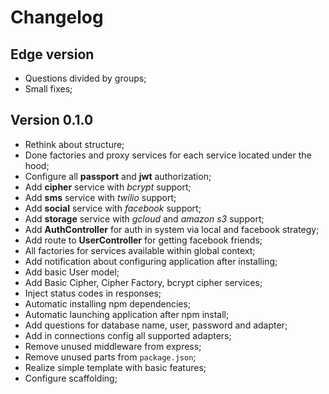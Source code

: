# Changelog

## Edge version

- Questions divided by groups;
- Small fixes;

## Version 0.1.0

- Rethink about structure;
- Done factories and proxy services for each service located under the hood;
- Configure all **passport** and **jwt** authorization;
- Add **cipher** service with *bcrypt* support;
- Add **sms** service with *twilio* support;
- Add **social** service with *facebook* support;
- Add **storage** service with *gcloud* and *amazon s3* support;
- Add **AuthController** for auth in system via local and facebook strategy;
- Add route to **UserController** for getting facebook friends;
- All factories for services available within global context;
- Add notification about configuring application after installing;
- Add basic User model;
- Add Basic Cipher, Cipher Factory, bcrypt cipher services;
- Inject status codes in responses;
- Automatic installing npm dependencies;
- Automatic launching application after npm install;
- Add questions for database name, user, password and adapter;
- Add in connections config all supported adapters;
- Remove unused middleware from express;
- Remove unused parts from ```package.json```;
- Realize simple template with basic features;
- Configure scaffolding;
